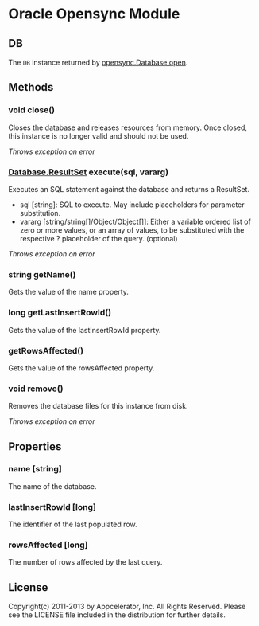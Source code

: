 # Oracle Opensync Module

## DB

The `DB` instance returned by [opensync.Database.open](database.html).

## Methods

### void close()

Closes the database and releases resources from memory. Once closed, this instance is no longer valid and should not be used. 

_Throws exception on error_

### [Database.ResultSet](resultset.html) execute(sql, vararg)

Executes an SQL statement against the database and returns a ResultSet.

* sql [string]: SQL to execute. May include placeholders for parameter substitution.
* vararg [string/string[]/Object/Object[]]: Either a variable ordered list of zero or more values, or an array of values, to be substituted with the respective ? placeholder of the query. (optional)

_Throws exception on error_

### string getName()

Gets the value of the name property.

### long getLastInsertRowId()

Gets the value of the lastInsertRowId property.

### getRowsAffected()

Gets the value of the rowsAffected property.

### void remove()

Removes the database files for this instance from disk.

_Throws exception on error_

## Properties

### name [string]

The name of the database.

### lastInsertRowId [long]

The identifier of the last populated row.

### rowsAffected [long]

The number of rows affected by the last query.

## License

Copyright(c) 2011-2013 by Appcelerator, Inc. All Rights Reserved. Please see the LICENSE file included in the distribution for further details.
